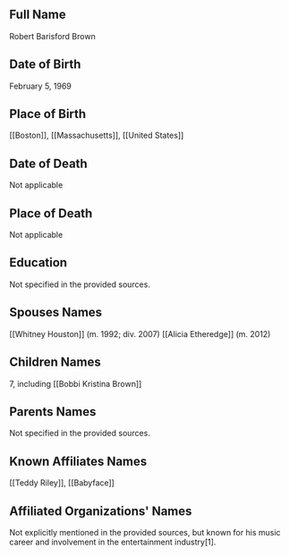 ## Full Name
Robert Barisford Brown

## Date of Birth
February 5, 1969

## Place of Birth
[[Boston]], [[Massachusetts]], [[United States]]

## Date of Death
Not applicable

## Place of Death
Not applicable

## Education
Not specified in the provided sources.

## Spouses Names
[[Whitney Houston]] (m. 1992; div. 2007)
[[Alicia Etheredge]] (m. 2012)

## Children Names
7, including [[Bobbi Kristina Brown]]

## Parents Names
Not specified in the provided sources.

## Known Affiliates Names
[[Teddy Riley]], [[Babyface]]

## Affiliated Organizations' Names
Not explicitly mentioned in the provided sources, but known for his music career and involvement in the entertainment industry[1].

